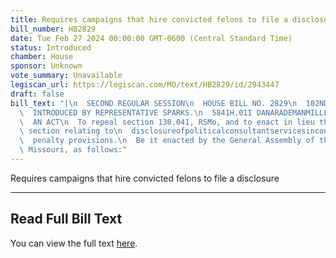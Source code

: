 ```yaml
---
title: Requires campaigns that hire convicted felons to file a disclosure
bill_number: HB2829
date: Tue Feb 27 2024 00:00:00 GMT-0600 (Central Standard Time)
status: Introduced
chamber: House
sponsor: Unknown
vote_summary: Unavailable
legiscan_url: https://legiscan.com/MO/text/HB2829/id/2943447
draft: false
bill_text: "|\n  SECOND REGULAR SESSION\n  HOUSE BILL NO. 2829\n  102ND GENERAL ASSEMBLY\n\
  \  INTRODUCED BY REPRESENTATIVE SPARKS.\n  5841H.01I DANARADEMANMILLER,ChiefClerk\n\
  \  AN ACT\n  To repeal section 130.041, RSMo, and to enact in lieu thereof one new\
  \ section relating to\n  disclosureofpoliticalconsultantservicesinconnectionwithpoliticalcampaigns,with\n\
  \  penalty provisions.\n  Be it enacted by the General Assembly of the state of\
  \ Missouri, as follows:"
---
```

Requires campaigns that hire convicted felons to file a disclosure

---

## Read Full Bill Text

You can view the full text [here](https://legiscan.com/MO/text/HB2829/id/2943447).
